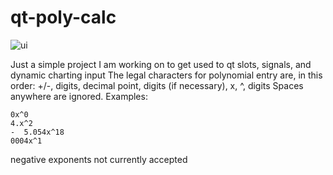 # qt-poly-calc

![ui](https://raw.githubusercontent.com/NickJoannette/qt-poly-calc/master/polycalc.PNG?token=AK7AUQTA66LB4KDEJEOA3H25LQORK)

Just a simple project I am working on to get used to qt slots, signals, and dynamic charting input
The legal characters for polynomial entry are, in this order: +/-, digits, decimal point, digits (if necessary), x, ^, digits
Spaces anywhere are ignored.
Examples:
```
0x^0 
4.x^2
-  5.054x^18
0004x^1
```
negative exponents not currently accepted
